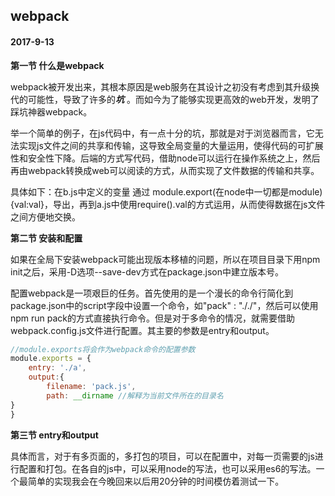 ## webpack

#### 2017-9-13

**第一节 什么是webpack**

webpack被开发出来，其根本原因是web服务在其设计之初没有考虑到其升级换代的可能性，导致了许多的***坑*** 。而如今为了能够实现更高效的web开发，发明了踩坑神器webpack。

举一个简单的例子，在js代码中，有一点十分的坑，那就是对于浏览器而言，它无法实现js文件之间的共享和传输，这导致全局变量的大量运用，使得代码的可扩展性和安全性下降。后端的方式写代码，借助node可以运行在操作系统之上，然后再由webpack转换成web可以阅读的方式，从而实现了文件数据的传输和共享。

具体如下：在b.js中定义的变量 通过 module.export(在node中一切都是module){val:val}，导出，再到a.js中使用require().val的方式运用，从而使得数据在js文件之间方便地交换。

**第二节 安装和配置**

如果在全局下安装webpack可能出现版本移植的问题，所以在项目目录下用npm init之后，采用-D选项--save-dev方式在package.json中建立版本号。

配置webpack是一项艰巨的任务。首先使用的是一个漫长的命令行简化到package.json中的script字段中设置一个命令，如"pack" : "././"，然后可以使用npm run pack的方式直接执行命令。但是对于多命令的情况，就需要借助webpack.config.js文件进行配置。其主要的参数是entry和output。

```javascript
//module.exports将会作为webpack命令的配置参数
module.exports = {
    entry: './a',
  	output:{
    	filename: 'pack.js',
    	path: __dirname //解释为当前文件所在的目录名
}
}
```

**第三节 entry和output**

具体而言，对于有多页面的，多打包的项目，可以在配置中，对每一页需要的js进行配置和打包。在各自的js中，可以采用node的写法，也可以采用es6的写法。一个最简单的实现我会在今晚回来以后用20分钟的时间模仿着测试一下。